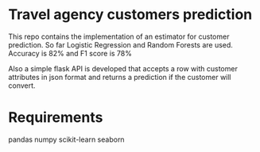 # Travel agency customers prediction
This repo contains the implementation of an estimator for customer prediction.
So far Logistic Regression and Random Forests are used. 
Accuracy is 82% and F1 score is 78%

Also a simple flask API is developed that accepts a row with customer attributes in json format
and returns a prediction if the customer will convert.

# Requirements
pandas
numpy
scikit-learn
seaborn
